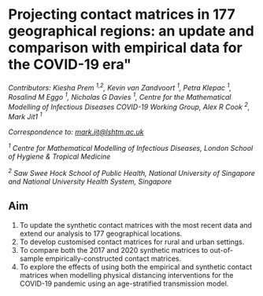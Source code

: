 # Projecting contact matrices in 177 geographical regions: an update and comparison with empirical data for the COVID-19 era"

*Contributors: Kiesha Prem <sup>1,2</sup>, Kevin van Zandvoort <sup>1</sup>, Petra Klepac <sup>1</sup>, Rosalind M Eggo <sup>1</sup>, Nicholas G Davies <sup>1</sup>, Centre for the Mathematical Modelling of Infectious Diseases COVID-19 Working Group, Alex R Cook <sup>2</sup>, Mark Jit1 <sup>1</sup>*

  
  *Correspondence to: mark.jit@lshtm.ac.uk* 
  
  *<sup>1</sup> Centre for Mathematical Modelling of Infectious Diseases, London School of Hygiene & Tropical Medicine* 
  
  *<sup>2</sup> Saw Swee Hock School of Public Health, National University of Singapore and National University Health System, Singapore* 


## Aim
1. To update the synthetic contact matrices with the most recent data and extend our analysis to 177 geographical locations. 
2. To develop customised contact matrices for rural and urban settings. 
3. To compare both the 2017 and 2020 synthetic matrices to out-of-sample empirically-constructed contact matrices.
4. To explore the effects of using both the empirical and synthetic contact matrices when modelling physical distancing interventions for the COVID-19 pandemic using an age-stratified transmission model.


